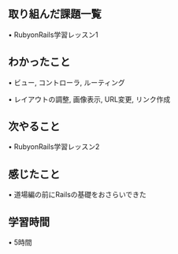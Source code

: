 ## 取り組んだ課題一覧
• RubyonRails学習レッスン1

## わかったこと
• ビュー, コントローラ, ルーティング

• レイアウトの調整, 画像表示, URL変更, リンク作成

## 次やること
• RubyonRails学習レッスン2

## 感じたこと
• 道場編の前にRailsの基礎をおさらいできた

## 学習時間
• 5時間